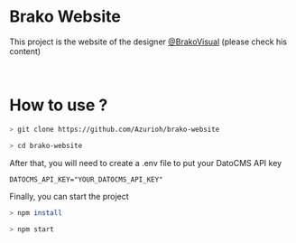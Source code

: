 # Brako Website

This project is the website of the designer [@BrakoVisual](https://x.com/BrakoVisual) (please check his content)

<br>

# How to use ?

```bash
> git clone https://github.com/Azurioh/brako-website

> cd brako-website
```

After that, you will need to create a .env file to put your DatoCMS API key

```env
DATOCMS_API_KEY="YOUR_DATOCMS_API_KEY"
```

Finally, you can start the project

``` bash
> npm install

> npm start
```